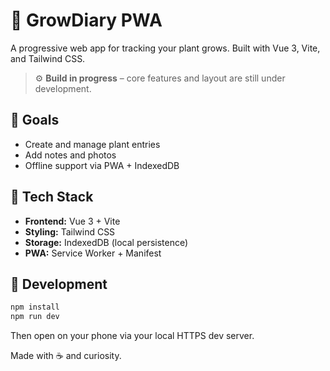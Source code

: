 # 🌱 GrowDiary PWA

A progressive web app for tracking your plant grows.
Built with Vue 3, Vite, and Tailwind CSS.

> ⚙️ **Build in progress** – core features and layout are still under development.

## 🚀 Goals
- Create and manage plant entries
- Add notes and photos
- Offline support via PWA + IndexedDB

## 🧩 Tech Stack
- **Frontend:** Vue 3 + Vite
- **Styling:** Tailwind CSS
- **Storage:** IndexedDB (local persistence)
- **PWA:** Service Worker + Manifest

## 🧪 Development
```bash
npm install
npm run dev
```

Then open on your phone via your local HTTPS dev server.

Made with ☕ and curiosity.
